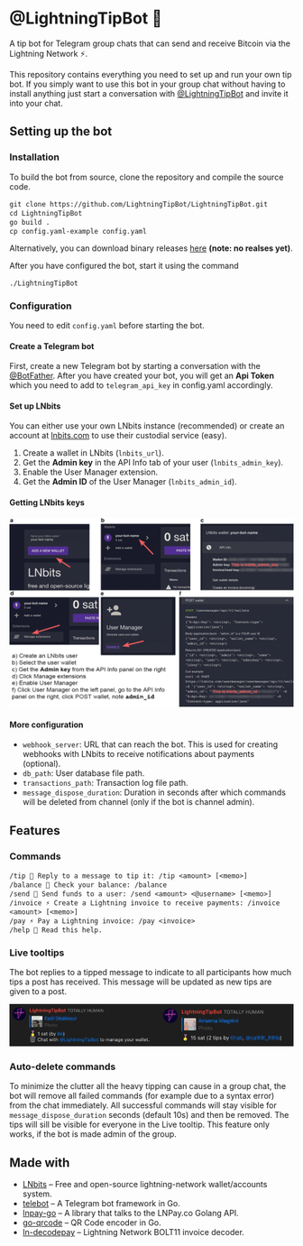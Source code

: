 # @LightningTipBot 🏅

A tip bot for Telegram group chats that can send and receive Bitcoin via the Lightning Network ⚡️. 

This repository contains everything you need to set up and run your own tip bot. If you simply want to use this bot in your group chat without having to install anything just start a conversation with [@LightningTipBot](https://t.me/LightningTipBot) and invite it into your chat. 

## Setting up the bot
### Installation
To build the bot from source, clone the repository and compile the source code.

```
git clone https://github.com/LightningTipBot/LightningTipBot.git
cd LightningTipBot
go build .
cp config.yaml-example config.yaml
```

Alternatively, you can download binary releases [here](https://github.com/LightningTipBot/LightningTipBot/releases) **(note: no realses yet)**. 

After you have configured the bot, start it using the command

```
./LightningTipBot
```

### Configuration

You need to edit `config.yaml` before starting the bot.

#### Create a Telegram bot

First, create a new Telegram bot by starting a conversation with the [@BotFather](https://core.telegram.org/bots#6-botfather). After you have created your bot, you will get an **Api Token** which you need to add to `telegram_api_key` in config.yaml accordingly. 

#### Set up LNbits 

You can either use your own LNbits instance (recommended) or create an account at [lnbits.com](https://lnbits.com/) to use their custodial service (easy).

1. Create a wallet in LNbits (`lnbits_url`).
2. Get the **Admin key** in the API Info tab of your user (`lnbits_admin_key`).
3. Enable the User Manager extension.
4. Get the **Admin ID** of the User Manager (`lnbits_admin_id`).

#### Getting LNbits keys

<p align="center">
  	<img alt="How to set up a lnbits wallet and the User Manager extension." src="resources/lnbits_setup.png" >
</p> 

#### More configuration
* `webhook_server`: URL that can reach the bot. This is used for creating webhooks with LNbits to receive notifications about payments (optional).
* `db_path`: User database file path.
* `transactions_path`: Transaction log file path. 
* `message_dispose_duration`: Duration in seconds after which commands will be deleted from channel (only if the bot is channel admin).

## Features

### Commands
```
/tip 🏅 Reply to a message to tip it: /tip <amount> [<memo>]
/balance 👑 Check your balance: /balance
/send 💸 Send funds to a user: /send <amount> <@username> [<memo>]
/invoice ⚡️ Create a Lightning invoice to receive payments: /invoice <amount> [<memo>]
/pay ⚡️ Pay a Lightning invoice: /pay <invoice>
/help 📖 Read this help.
```

### Live tooltips

The bot replies to a tipped message to indicate to all participants how much tips a post has received. This message will be updated as new tips are given to a post.

<p align="center">
  	<img alt="How to set up a lnbits wallet and the User Manager extension." src="resources/tooltips.png" >
</p> 

### Auto-delete commands

To minimize the clutter all the heavy tipping can cause in a group chat, the bot will remove all failed commands (for example due to a syntax error) from the chat immediately. All successful commands will stay visible for `message_dispose_duration` seconds (default 10s) and then be removed. The tips will sill be visible for everyone in the Live tooltip. This feature only works, if the bot is made admin of the group. 

## Made with
* [LNbits](https://github.com/lnbits/lnbits) – Free and open-source lightning-network wallet/accounts system.
* [telebot](https://github.com/tucnak/telebot) – A Telegram bot framework in Go.
* [lnpay-go](https://github.com/lnpay/lnpay-go) – A library that talks to the LNPay.co Golang API.
* [go-qrcode](https://github.com/skip2/go-qrcode) – QR Code encoder in Go.
* [ln-decodepay](https://github.com/fiatjaf/ln-decodepay) – Lightning Network BOLT11 invoice decoder.

